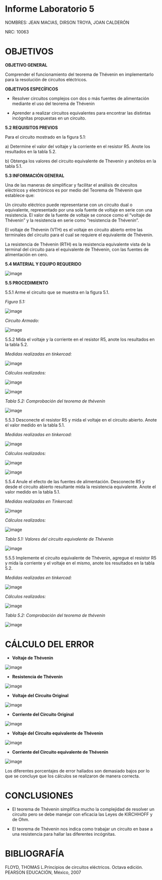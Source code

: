 # Informe Laboratorio 5

NOMBRES: JEAN MACIAS, DIRSON TROYA, JOAN CALDERÓN

NRC: 10063

# **OBJETIVOS**

**OBJETIVO GENERAL**

Comprender el funcionamiento del teorema de Thévenin en implementarlo para la resolución de circuitos eléctricos.

**OBJETIVOS ESPECÍFICOS**

* Resolver circuitos complejos con dos o más fuentes de alimentación mediante el uso del teorema de Thévenin

* Aprender a realizar circuitos equivalentes para encontrar las distintas incógnitas propuestas en un circuito.

**5.2 REQUISITOS PREVIOS**

Para el circuito mostrado en la figura 5.1:

a) Determine el valor del voltaje y la corriente en el resistor R5. Anote los resultados en la tabla 5.2.

b) Obtenga los valores del circuito equivalente de Thevenin y anótelos en la tabla 5.1.

**5.3 INFORMACIÓN GENERAL**

Una de las maneras de simplificar y facilitar el análisis de circuitos eléctricos y
electrónicos es por medio del Teorema de Thévenin que establece que:


Un circuito eléctrico puede representarse con un circuito dual o equivalente,
representado por una sola fuente de voltaje en serie con una resistencia. El valor de la
fuente de voltaje se conoce como el “voltaje de Thévenin” y la resistencia en serie como
“resistencia de Thévenin”.


El voltaje de Thévenin (VTH) es el voltaje en circuito abierto entre las terminales
del circuito para el cual se requiere el equivalente de Thévenin.


La resistencia de Thévenin (RTH) es la resistencia equivalente vista de la terminal
del circuito para el equivalente de Thévenin, con las fuentes de alimentación en cero.

**5.4 MATERIAL Y EQUIPO REQUERIDO**

![image](https://user-images.githubusercontent.com/116774235/210949907-233945bb-e6b8-4b35-ba2f-2fcb2c20f414.png)

**5.5 PROCEDIMIENTO**

5.5.1 Arme el circuito que se muestra en la figura 5.1.

*Figura 5.1:*

![image](https://user-images.githubusercontent.com/116774235/210950221-55b24199-8098-4752-a15e-95b3c81ff8f0.png)

*Circuito Armado:*

![image](https://user-images.githubusercontent.com/116774235/210950456-edd007f6-c3f0-444a-8080-fa6436ae8ece.png)

5.5.2 Mida el voltaje y la corriente en el resistor R5, anote los resultados en la tabla 5.2.

*Medidas realizadas en tinkercad:*

![image](https://user-images.githubusercontent.com/116774235/210950795-b2b7e604-a6f9-444f-8f9d-c0736db6a032.png)

*Cálculos realizados:*

![image](https://user-images.githubusercontent.com/116774235/211015616-8e8cb35b-eb11-4414-95da-baecc5af601c.png)

![image](https://user-images.githubusercontent.com/116774235/211015678-a7882514-5d2f-42ec-803c-719c5a5e1ed0.png)

*Tabla 5.2: Comprobación del teorema de thévenin*

![image](https://user-images.githubusercontent.com/116774235/211028286-9b14ce63-b5f2-4161-95c0-941af0811198.png)


5.5.3 Desconecte el resistor R5 y mida el voltaje en el circuito abierto. Anote el valor
medido en la tabla 5.1.

*Medidas realizadas en tinkercad:*

![image](https://user-images.githubusercontent.com/116774235/211019683-e380857b-1786-4e8f-8eee-2784d60d21e9.png)

*Cálculos realizados:*

![image](https://user-images.githubusercontent.com/116774235/211019948-a4c92c6f-aa3c-4833-ac3f-14d08ce26626.png)

![image](https://user-images.githubusercontent.com/116774235/211017792-9c1941ea-b0c3-4a31-a867-33e19a45442b.png)

5.5.4 Anule el efecto de las fuentes de alimentación. Desconecte R5 y desde el circuito
abierto resultante mida la resistencia equivalente. Anote el valor medido en la tabla 5.1.

*Medidas realizadas en Tinkercad:*

![image](https://user-images.githubusercontent.com/116774235/211023364-eb091d1a-6e3b-4a60-93c4-a9edf59bf440.png)

*Cálculos realizados:*

![image](https://user-images.githubusercontent.com/116774235/211018829-9993b4b9-ba14-429f-858d-8db476f158f1.png)

*Tabla 5.1: Valores del circuito equivalente de Thévenin*

![image](https://user-images.githubusercontent.com/116774235/211028660-79336ed4-ea4c-4009-bc08-b02e9cea3495.png)


5.5.5 Implemente el circuito equivalente de Thévenin, agregue el resistor R5 y mida la
corriente y el voltaje en el mismo, anote los resultados en la tabla 5.2.

*Medidas realizadas en tinkercad:*

![image](https://user-images.githubusercontent.com/116774235/211024488-cf6c7669-69d0-4368-ab78-6b43dacec263.png)

*Cálculos realizados:*

![image](https://user-images.githubusercontent.com/116774235/211026373-c4b63169-0e79-4ed4-b2aa-7f587133ce74.png)

*Tabla 5.2: Comprobación del teorema de thévenin*

![image](https://user-images.githubusercontent.com/116774235/211028286-9b14ce63-b5f2-4161-95c0-941af0811198.png)

# **CÁLCULO DEL ERROR**

* **Voltaje de Thévenin**

![image](https://user-images.githubusercontent.com/116774235/211029896-cebc2c8e-d81e-41bf-bb00-97bc42e1d2ba.png)

* **Resistencia de Thévenin**

![image](https://user-images.githubusercontent.com/116774235/211030119-ac5b897b-97c2-4d3a-a822-6967f9987e3f.png)

* **Voltaje del Circuito Original**

![image](https://user-images.githubusercontent.com/116774235/211030332-ba2ab77e-5806-4978-959b-07ea20828ff1.png)

* **Corriente del Circuito Original**

![image](https://user-images.githubusercontent.com/116774235/211030426-013fcd69-6b6b-4094-9da8-12c670752f26.png)

* **Voltaje del Circuito equivalente de Thévenin**

![image](https://user-images.githubusercontent.com/116774235/211030515-d4640fce-bce7-4c4c-8590-31ae47c3d72b.png)

* **Corriente del Circuito equivalente de Thévenin**

![image](https://user-images.githubusercontent.com/116774235/211030556-981200ab-6c56-43fe-9c79-5ecd8e433211.png)

Los diferentes porcentajes de error hallados son demasiado bajos por lo que se concluye que los cálculos se realizaron de manera correcta.

# **CONCLUSIONES**

* El teorema de Thévenin simplifica mucho la complejidad de resolver un circuito pero se debe manejar con eficacia las Leyes de KIRCHHOFF y de Ohm.

* El teorema de Thévenin nos indica como trabajar un circuito en base a una resistencia para hallar las diferentes incógnitas.

# **BIBLIOGRAFÍA**

FLOYD, THOMAS L.Principios de circuitos eléctricos. Octava edición. PEARSON EDUCACIÓN, México, 2007
